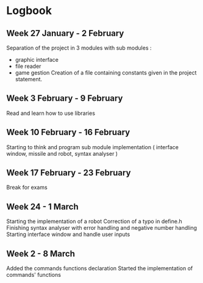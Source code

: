 # Logbook

## Week 27 January - 2 February
Separation of the project in 3 modules with sub modules :
  - graphic interface
  - file reader
  - game gestion
Creation of a file containing constants given in the project statement.

## Week 3 February - 9 February
Read and learn how to use libraries

## Week 10 February - 16 February
Starting to think and program sub module implementation ( interface window, missile and robot, syntax analyser )

## Week 17 February - 23 February
Break for exams

## Week 24 - 1 March
Starting the implementation of a robot
Correction of a typo in define.h
Finishing syntax analyser with error handling and negative number handling
Starting interface window and handle user inputs

## Week 2 - 8 March
Added the commands functions declaration
Started the implementation of commands' functions